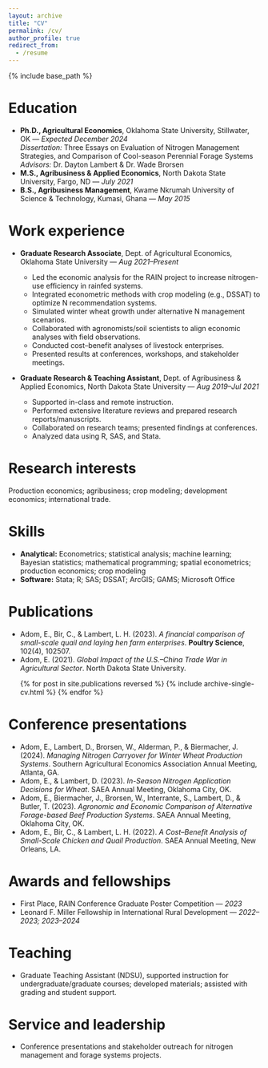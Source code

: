 ```yaml
---
layout: archive
title: "CV"
permalink: /cv/
author_profile: true
redirect_from:
  - /resume
---
```


{% include base_path %}

Education
======
* **Ph.D., Agricultural Economics**, Oklahoma State University, Stillwater, OK — *Expected December 2024*  
  *Dissertation:* Three Essays on Evaluation of Nitrogen Management Strategies, and Comparison of Cool-season Perennial Forage Systems  
  *Advisors:* Dr. Dayton Lambert & Dr. Wade Brorsen
* **M.S., Agribusiness & Applied Economics**, North Dakota State University, Fargo, ND — *July 2021*
* **B.S., Agribusiness Management**, Kwame Nkrumah University of Science & Technology, Kumasi, Ghana — *May 2015*

Work experience
======
* **Graduate Research Associate**, Dept. of Agricultural Economics, Oklahoma State University — *Aug 2021–Present*  
  - Led the economic analysis for the RAIN project to increase nitrogen-use efficiency in rainfed systems.  
  - Integrated econometric methods with crop modeling (e.g., DSSAT) to optimize N recommendation systems.  
  - Simulated winter wheat growth under alternative N management scenarios.  
  - Collaborated with agronomists/soil scientists to align economic analyses with field observations.  
  - Conducted cost–benefit analyses of livestock enterprises.  
  - Presented results at conferences, workshops, and stakeholder meetings.

* **Graduate Research & Teaching Assistant**, Dept. of Agribusiness & Applied Economics, North Dakota State University — *Aug 2019–Jul 2021*  
  - Supported in-class and remote instruction.  
  - Performed extensive literature reviews and prepared research reports/manuscripts.  
  - Collaborated on research teams; presented findings at conferences.  
  - Analyzed data using R, SAS, and Stata.

Research interests
======
Production economics; agribusiness; crop modeling; development economics; international trade.

Skills
======
* **Analytical:** Econometrics; statistical analysis; machine learning; Bayesian statistics; mathematical programming; spatial econometrics; production economics; crop modeling  
* **Software:** Stata; R; SAS; DSSAT; ArcGIS; GAMS; Microsoft Office

Publications
======
* Adom, E., Bir, C., & Lambert, L. H. (2023). *A financial comparison of small-scale quail and laying hen farm enterprises*. **Poultry Science**, 102(4), 102507.  
* Adom, E. (2021). *Global Impact of the U.S.–China Trade War in Agricultural Sector*. North Dakota State University.

<!-- If you also manage publications as posts in /_publications, keep the loop below -->
<ul>{% for post in site.publications reversed %}
  {% include archive-single-cv.html %}
{% endfor %}</ul>

Conference presentations
======
* Adom, E., Lambert, D., Brorsen, W., Alderman, P., & Biermacher, J. (2024). *Managing Nitrogen Carryover for Winter Wheat Production Systems*. Southern Agricultural Economics Association Annual Meeting, Atlanta, GA.  
* Adom, E., & Lambert, D. (2023). *In-Season Nitrogen Application Decisions for Wheat*. SAEA Annual Meeting, Oklahoma City, OK.  
* Adom, E., Biermacher, J., Brorsen, W., Interrante, S., Lambert, D., & Butler, T. (2023). *Agronomic and Economic Comparison of Alternative Forage-based Beef Production Systems*. SAEA Annual Meeting, Oklahoma City, OK.  
* Adom, E., Bir, C., & Lambert, L. H. (2022). *A Cost–Benefit Analysis of Small-Scale Chicken and Quail Production*. SAEA Annual Meeting, New Orleans, LA.

Awards and fellowships
======
* First Place, RAIN Conference Graduate Poster Competition — *2023*  
* Leonard F. Miller Fellowship in International Rural Development — *2022–2023; 2023–2024*

Teaching
======
* Graduate Teaching Assistant (NDSU), supported instruction for undergraduate/graduate courses; developed materials; assisted with grading and student support.

Service and leadership
======
* Conference presentations and stakeholder outreach for nitrogen management and forage systems projects.
